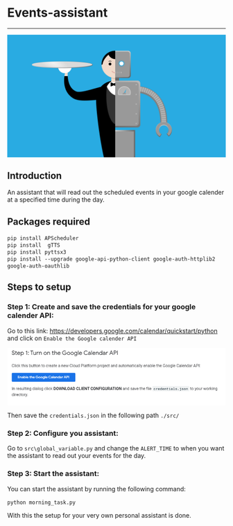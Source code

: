 # Events-assistant
<hr/>

<img align="center" alt="robo assistant" src="https://raw.githubusercontent.com/PraveenKumarSridhar/Events-assistant/main/assets/robo-assistant.PNG" />

## Introduction 
An assistant that will read out the scheduled events in your google calender at a specified time during the day.

## Packages required
```
pip install APScheduler
pip install  gTTS
pip install pyttsx3
pip install --upgrade google-api-python-client google-auth-httplib2 google-auth-oauthlib
```

## Steps to setup
### Step 1: Create and save the credentials for your google calender API:
Go to this link:
https://developers.google.com/calendar/quickstart/python
and click on `Enable the Google calender API`

<img align="center" alt="enable api" src="https://raw.githubusercontent.com/PraveenKumarSridhar/Events-assistant/main/assets/enable_google_calender.PNG" />

<br/>

Then save the `credentials.json` in the following path `./src/`

### Step 2: Configure you assistant:

Go to `src\global_variable.py` and change the `ALERT_TIME` to when you want the assistant to read out your events for the day.

### Step 3: Start the assistant:

You can start the assistant by running the following command:
```
python morning_task.py
```

With this the setup for your very own personal assistant is done.
